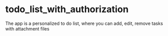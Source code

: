 # todo_list_with_authorization
The app is a personalized to do list, where you can add, edit, remove tasks with attachment files
